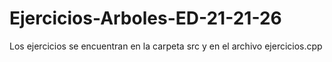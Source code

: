 # Ejercicios-Arboles-ED-21-21-26
Los ejercicios se encuentran en la carpeta src y en el archivo ejercicios.cpp
